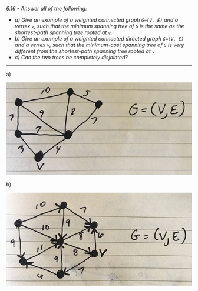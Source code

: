 *6.16 - Answer all of the following:*
- *a) Give an example of a weighted connected graph `G=(V, E)` and a vertex `v`, such that the minimum spanning tree of `G` is the same as the shortest-path spanning tree rooted at `v`.*
- *b) Give an example of a weighted connected directed graph `G=(V, E)` and a vertex `v`, such that the minimum-cost spanning tree of `G` is very different from the shortest-path spanning tree rooted at `v`*
- *c) Can the two trees be completely disjointed?*
***
a)

![graph](https://github.com/jonathantorres/bookshelf/blob/master/adm/ch6/img/16_a.jpg)

b)

![graph](https://github.com/jonathantorres/bookshelf/blob/master/adm/ch6/img/16_b.jpg)
